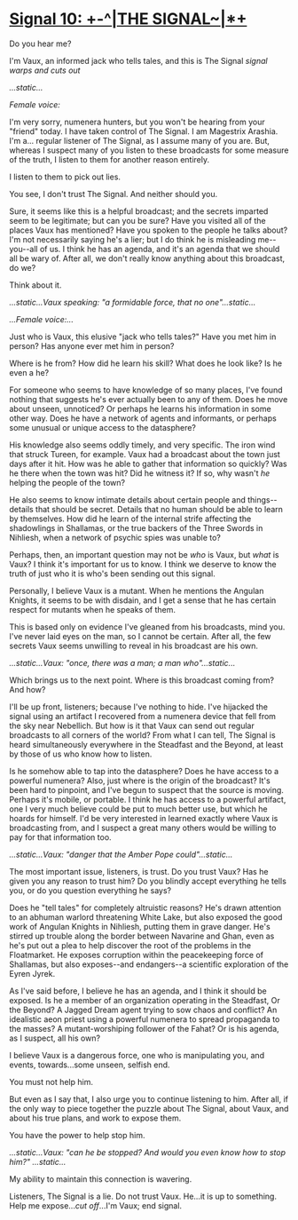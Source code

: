 # [Signal 10: +-^|THE SIGNAL~|*+](http://numenerathesignal.blogspot.com/2013/11/signal-10-signal.html)

Do you hear me?

I'm Vaux, an informed jack who tells tales, and this is The Signal *signal warps 
and cuts out*

*...static...*

*Female voice:*

I'm very sorry, numenera hunters, but you won't be hearing from your "friend"
today. I have taken control of The Signal. I am Magestrix Arashia. I'm a...
regular listener of The Signal, as I assume many of you are. But, whereas I
suspect many of you listen to these broadcasts for some measure of the truth, I
listen to them for another reason entirely.

I listen to them to pick out lies.

You see, I don't trust The Signal. And neither should you.

Sure, it seems like this is a helpful broadcast; and the secrets imparted seem
to be legitimate; but can you be sure? Have you visited all of the places Vaux
has mentioned? Have you spoken to the people he talks about? I'm not necessarily
saying he's a lier; but I do think he is misleading me--you--all of us. I think
he has an agenda, and it's an agenda that we should all be wary of. After all,
we don't really know anything about this broadcast, do we?

Think about it.

*...static...Vaux speaking: "a formidable force, that no one"...static...*

*...Female voice:...*

Just who is Vaux, this elusive "jack who tells tales?" Have you met him in
person? Has anyone ever met him in person?

Where is he from? How did he learn his skill? What does he look like? Is he even
a he?

For someone who seems to have knowledge of so many places, I've found nothing
that suggests he's ever actually been to any of them. Does he move about unseen,
unnoticed? Or perhaps he learns his information in some other way. Does he have
a network of agents and informants, or perhaps some unusual or unique access to
the datasphere?

His knowledge also seems oddly timely, and very specific. The iron wind that
struck Tureen, for example. Vaux had a broadcast about the town just days after
it hit. How was he able to gather that information so quickly? Was he there when
the town was hit? Did he witness it? If so, why wasn't *he* helping the people
of the town?

He also seems to know intimate details about certain people and things--details
that should be secret. Details that no human should be able to learn by
themselves. How did he learn of the internal strife affecting the shadowlings
in Shallamas, or the true backers of the Three Swords in Nihliesh, when a
network of psychic spies was unable to?

Perhaps, then, an important question may not be *who* is Vaux, but *what* is
Vaux? I think it's important for us to know. I think we deserve to know the
truth of just who it is who's been sending out this signal.

Personally, I believe Vaux is a mutant. When he mentions the Angulan Knights, it
seems to be with disdain, and I get a sense that he has certain respect for
mutants when he speaks of them.

This is based only on evidence I've gleaned from his broadcasts, mind you. I've
never laid eyes on the man, so I cannot be certain. After all, the few secrets
Vaux seems unwilling to reveal in his broadcast are his own.

*...static...Vaux: "once, there was a man; a man who"...static...*

Which brings us to the next point. Where is this broadcast coming from? And how?

I'll be up front, listeners; because I've nothing to hide. I've hijacked the
signal using an artifact I recovered from a numenera device that fell from the
sky near Nebellich. But how is it that Vaux can send out regular broadcasts to
all corners of the world? From what I can tell, The Signal is heard
simultaneously everywhere in the Steadfast and the Beyond, at least by those of
us who know how to listen.

Is he somehow able to tap into the datasphere? Does he have access to a powerful
numenera? Also, just where is the origin of the broadcast? It's been hard to
pinpoint, and I've begun to suspect that the source is moving. Perhaps it's
mobile, or portable. I think he has access to a powerful artifact, one I very
much believe could be put to much better use, but which he hoards for himself.
I'd be very interested in learned exactly where Vaux is broadcasting from, and I
suspect a great many others would be willing to pay for that information too.

*...static...Vaux: "danger that the Amber Pope could"...static...*

The most important issue, listeners, is trust. Do you trust Vaux? Has he given
you any reason to trust him? Do you blindly accept everything he tells you, or
do you question everything he says?

Does he "tell tales" for completely altruistic reasons? He's drawn attention to
an abhuman warlord threatening White Lake, but also exposed the good work of
Angulan Knights in Nihliesh, putting them in grave danger. He's stirred up
trouble along the border between Navarine and Ghan, even as he's put out a plea
to help discover the root of the problems in the Floatmarket. He exposes
corruption within the peacekeeping force of Shallamas, but also exposes--and
endangers--a scientific exploration of the Eyren Jyrek.

As I've said before, I believe he has an agenda, and I think it should be
exposed. Is he a member of an organization operating in the Steadfast, Or the
Beyond? A Jagged Dream agent trying to sow chaos and conflict? An idealistic
aeon priest using a powerful numenera to spread propaganda to the masses? A
mutant-worshiping follower of the Fahat? Or is his agenda, as I suspect, all his
own?

I believe Vaux is a dangerous force, one who is manipulating you, and events,
towards...some unseen, selfish end.

You must not help him.

But even as I say that, I also urge you to continue listening to him. After all,
if the only way to piece together the puzzle about The Signal, about Vaux, and
about his true plans, and work to expose them.

You have the power to help stop him.

*...static...Vaux: "can he be stopped? And would you even know how to stop him?"
...static...*

My ability to maintain this connection is wavering.

Listeners, The Signal is a lie. Do not trust Vaux. He...it is up to something.
Help me expose...*cut off*...I'm Vaux; end signal.